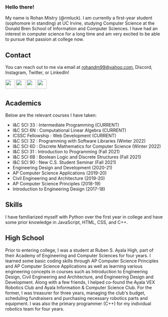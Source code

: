 ### Hello there!
My name is Rohan Mistry (@rmluck). I am currently a first-year student (sophomore in standing) at UC Irvine, studying Computer Science at the Donald Bren School of Information and Computer Sciences. I have had an interest in computer science for a long time and am very excited to be able to pursue that passion at college now.

## Contact
You can reach out to me via email at rohandm99@yahoo.com, Discord, Instagram, Twitter, or LinkedIn!

[<img src='https://user-images.githubusercontent.com/102389484/161869341-42baa76f-a773-417d-849f-f70496f52368.svg' width='30' height='30'>](http://discordapp.com/users/740331366360809504)     [<img src='https://user-images.githubusercontent.com/102389484/161869177-fa017ea8-f2bc-46c3-8309-7caca36235d1.png' width='30' height='30'>](https://www.instagram.com/rohandm99/)  [<img src='https://user-images.githubusercontent.com/102389484/161870112-aa27b1c8-14dd-4e33-b3f1-876f1acef128.svg' width='30' height='30'>](https://twitter.com/rohandm99) [<img src='https://user-images.githubusercontent.com/102389484/161870144-9581c44c-9c70-466e-9c26-e39d14474002.svg' width='30' height='30'>](www.linkedin.com/in/rohan-mistry-aa0047223)


## Academics
Below are the relevant courses I have taken:
- I&C SCI 33        : Intermediate Programming                  (CURRENT)
- I&C SCI 6N        : Computational Linear Algebra              (CURRENT)
- ICSSC Fellowship  : Web Development                           (CURRENT)
- I&C SCI 32        : Programming with Software Libraries       (Winter 2022)
- I&C SCI 6D        : Discrete Mathematics for Computer Science (Winter 2022)
- I&C SCI 31        : Introduction to Programming               (Fall 2021)
- I&C SCI 6B        : Boolean Logic and Discrete Structures     (Fall 2021)
- I&C SCI 90        : New C.S. Student Seminar                  (Fall 2021)
- Engineering Design and Development (2020-21)
- AP Computer Science Applications (2019-20)
- Civil Engineering and Architecture (2019-20)
- AP Computer Science Principles (2018-19)
- Introduction to Engineering Design (2017-18)

## Skills
I have familiarized myself with Python over the first year in college and have some prior knowledge in JavaScript, HTML, CSS, and C++.

## High School
Prior to entering college, I was a student at Ruben S. Ayala High, part of their Academy of Engineering and Computer Sciences for four years. I learned some basic coding skills through AP Computer Science Principles and AP Computer Science Applications as well as learning various engineering concepts in courses such as Introduction to Engineering Design, Civil Engineering and Architecture, and Engineering Design and Development. Along with a few friends, I helped co-found the Ayala VEX Robotics Club and Ayala Information & Computer Science Club. For the former, I was treasurer for three years, managing the club's budget, scheduling fundraisers and purchasing necessary robotics parts and equipment. I was also the primary programmer (C++) for my individual robotics team for four years.
